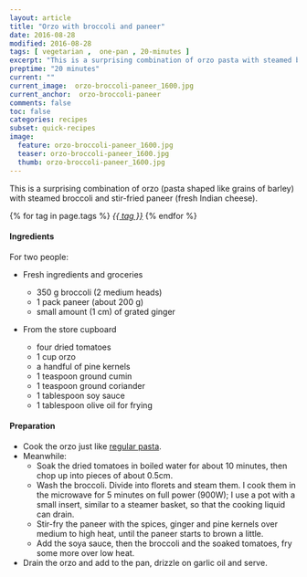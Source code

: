 ```yaml
---
layout: article
title: "Orzo with broccoli and paneer"
date: 2016-08-28
modified: 2016-08-28
tags: [ vegetarian ,  one-pan , 20-minutes ]
excerpt: "This is a surprising combination of orzo pasta with steamed broccoli and stir-fried paneer."
preptime: "20 minutes"
current: ""
current_image:  orzo-broccoli-paneer_1600.jpg
current_anchor:  orzo-broccoli-paneer
comments: false
toc: false
categories: recipes
subset: quick-recipes
image:
  feature: orzo-broccoli-paneer_1600.jpg
  teaser: orzo-broccoli-paneer_1600.jpg
  thumb: orzo-broccoli-paneer_1600.jpg
---
```


This is a surprising combination of orzo (pasta shaped like grains of barley) with steamed broccoli and stir-fried paneer (fresh Indian cheese).

{% for tag in page.tags %}&nbsp;<a class="post-tag" href="{{ site.url}}/tags/#{{ tag }}">_{{ tag }}_</a>&nbsp;{% endfor %}

#### Ingredients

For two people:

- Fresh ingredients and groceries
    - 350 g broccoli (2 medium heads)
    - 1 pack paneer (about 200 g)
    - small amount (1 cm) of grated ginger

- From the store cupboard
  - four dried tomatoes
  - 1 cup orzo
  - a handful of pine kernels
  - 1 teaspoon ground cumin 	
  - 1 teaspoon ground coriander
  - 1 tablespoon soy sauce
  - 1 tablespoon olive oil for frying

#### Preparation

- Cook the orzo just like <a href="{{ site.url }}/basics/#toc2">regular pasta</a>.    
- Meanwhile:
  - Soak the dried tomatoes in boiled water for about 10 minutes, then chop up into pieces of about 0.5cm.
  - Wash the broccoli. Divide into florets and steam them. I cook them in the microwave for 5 minutes on full power (900W); I use a pot with a small insert, similar to a steamer basket, so that the cooking liquid can drain.
  - Stir-fry the paneer with the spices, ginger and pine kernels over medium to high heat, until the paneer starts to brown a little.
  - Add the soya sauce, then the broccoli and the soaked tomatoes, fry some more over low heat.
- Drain the orzo and add to the pan, drizzle on garlic oil and serve.
